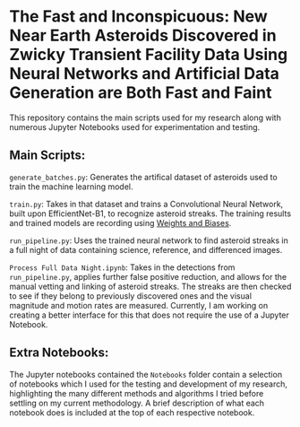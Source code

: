# The Fast and Inconspicuous: New Near Earth Asteroids Discovered in Zwicky Transient Facility Data Using Neural Networks and Artificial Data Generation are Both Fast and Faint

This repository contains the main scripts used for my research along with numerous Jupyter Notebooks used for experimentation and testing. 

## Main Scripts:
```generate_batches.py```: Generates the artifical dataset of asteroids used to train the machine learning model. 

```train.py```: Takes in that dataset and trains a Convolutional Neural Network, built upon EfficientNet-B1, to recognize asteroid streaks. The training results and trained models are recording using [Weights and Biases](https://wandb.ai).

```run_pipeline.py```: Uses the trained neural network to find asteroid streaks in a full night of data containing science, reference, and differenced images. 

```Process Full Data Night.ipynb```: Takes in the detections from ```run_pipeline.py```, applies further false positive reduction, and allows for the manual vetting and linking of asteroid streaks. The streaks are then checked to see if they belong to previously discovered ones and the visual magnitude and motion rates are measured. Currently, I am working on creating a better interface for this that does not require the use of a Jupyter Notebook.

## Extra Notebooks:
The Jupyter notebooks contained the ```Notebooks``` folder contain a selection of notebooks which I used for the testing and development of my research, highlighting the many different methods and algorithms I tried before settling on my current methodology. A brief description of what each notebook does is included at the top of each respective notebook.
